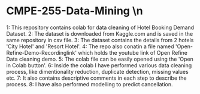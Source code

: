 # CMPE-255-Data-Mining \n
1: This repository contains colab for data cleaning of Hotel Booking Demand Dataset.
2: The dataset is downloaded from Kaggle.com and is saved in the same repository in csv file.
3: The dataset contains the details from 2 hotels 'City Hotel' and 'Resort Hotel'.
4: The repo also conatin a file named 'Open-Refine-Demo-Recordinglink' which holds the youtube link of Open Refine Data cleaning demo.
5: The colab file can be easily opened using the 'Open in Colab button'.
6: Inside the colab I have performed various data cleaning process, like dimentionality reduction, duplicate detection, missing values etc.
7: It also contains descriptive comments in each step to describe the process.
8: I have also performed modelling to predict cancellation.

